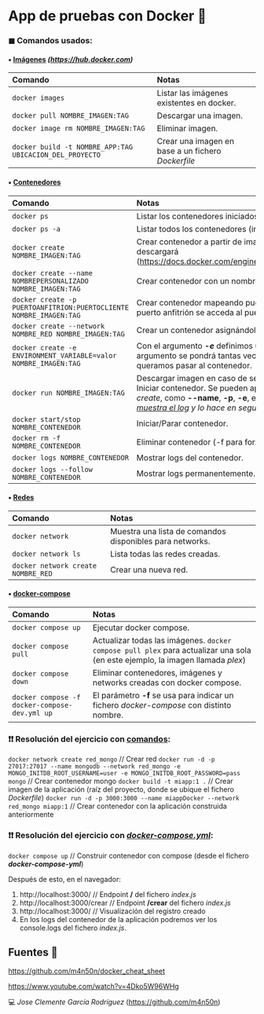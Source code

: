 # App de pruebas con Docker 🐳

### ◼ Comandos usados:

#### ▪ <u>Imágenes</u> *(**<https://hub.docker.com>**)*

|Comando|Notas|
|:----------|:-----------|
|`docker images`|Listar las imágenes existentes en docker.|
|`docker pull NOMBRE_IMAGEN:TAG`|Descargar una imagen.|
|`docker image rm NOMBRE_IMAGEN:TAG`|Eliminar imagen.|
|`docker build -t NOMBRE_APP:TAG UBICACION_DEL_PROYECTO`|Crear una imagen en base a un fichero *Dockerfile*|

#### ▪ <u>Contenedores</u> 

|Comando|Notas|
|:----------|:-----------|
|`docker ps`|Listar los contenedores iniciados.|
|`docker ps -a`|Listar todos los contenedores (iniciados e inactivos).|
|`docker create NOMBRE_IMAGEN:TAG`|Crear contenedor a partir de imagen. En caso de no encontrarla, la descargará (https://docs.docker.com/engine/reference/commandline/create/).|
|`docker create --name NOMBREPERSONALIZADO NOMBRE_IMAGEN:TAG`|Crear contenedor con un nombre personalizado.|
|`docker create -p PUERTOANFITRION:PUERTOCLIENTE NOMBRE_IMAGEN:TAG`|Crear contenedor mapeando puertos, de forma que desde el puerto anfitrión se acceda al puerto cliente.|
|`docker create --network NOMBRE_RED NOMBRE_IMAGEN:TAG`|Crear un contenedor asignándole una red.|
|`docker create -e ENVIRONMENT_VARIABLE=valor NOMBRE_IMAGEN:TAG`|Con el argumento ***-e*** definimos una variable de entorno. Este argumento se pondrá tantas veces como variables de entorno queramos pasar al contenedor.|
|`docker run NOMBRE_IMAGEN:TAG`|Descargar imagen en caso de ser necesario + Crear contenedor + Iniciar contenedor. Se pueden aplicar también los argumentos de *create*, como **--name**, **-p**, **-e**, etc... *Con el argumento **-d** <u>no muestra el log</u> y lo hace en segundo plano*|
|`docker start/stop NOMBRE_CONTENEDOR`|Iniciar/Parar contenedor.|
|`docker rm -f NOMBRE_CONTENEDOR`|Eliminar contenedor (-f para forzar en caso de que esté iniciado)|
|`docker logs NOMBRE_CONTENEDOR`|Mostrar logs del contenedor.|
|`docker logs --follow NOMBRE_CONTENEDOR`|Mostrar logs permanentemente.|

#### ▪ <u>Redes</u> 

|Comando|Notas|
|:----------|:-----------|
|`docker network`|Muestra una lista de comandos disponibles para networks.|
|`docker network ls`|Lista todas las redes creadas.|
|`docker network create NOMBRE_RED`|Crear una nueva red.|

#### ▪ <u>docker-compose</u> 

|Comando|Notas|
|:----------|:-----------|
|`docker compose up`|Ejecutar docker compose.|
|`docker compose pull`|Actualizar todas las imágenes. `docker compose pull plex` para actualizar una sola (en este ejemplo, la imagen llamada *plex*)|
|`docker compose down`|Eliminar contenedores, imágenes y networks creadas con docker compose.|
|`docker compose -f docker-compose-dev.yml up`|El parámetro **-f** se usa para indicar un fichero *docker-compose* con distinto nombre.|

### ❗❗ Resolución del ejercicio con <u>comandos</u>:
`docker network create red_mongo` // Crear red
`docker run -d -p 27017:27017 --name mongodb --network red_mongo -e MONGO_INITDB_ROOT_USERNAME=user -e MONGO_INITDB_ROOT_PASSWORD=pass mongo` // Crear contenedor mongo
`docker build -t miapp:1 .` // Crear imagen de la aplicación (raíz del proyecto, donde se ubique el fichero *Dockerfile*)
`docker run -d -p 3000:3000 --name miappDocker --network red_mongo miapp:1` // Crear contenedor con la aplicación construida anteriormente

### ❗❗ Resolución del ejercicio con <u>***docker-compose.yml***</u>:
`docker compose up` // Construir contenedor con compose (desde el fichero ***docker-compose-yml***)

Después de esto, en el navegador:
1. http://localhost:3000/ // Endpoint **/** del fichero *index.js*
2. http://localhost:3000/crear // Endpoint **/crear** del fichero *index.js*
3. http://localhost:3000/ // Visualización del registro creado
4. En los logs del contenedor de la aplicación podremos ver los console.logs del fichero *index.js*.

## Fuentes 📌

<https://github.com/m4n50n/docker_cheat_sheet>

<https://www.youtube.com/watch?v=4Dko5W96WHg>

💻 _Jose Clemente García Rodríguez_ (<https://github.com/m4n50n>)
